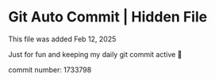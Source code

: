 # Git Auto Commit | Hidden File

This file was added Feb 12, 2025

Just for fun and keeping my daily git commit active 🤪

commit number: 1733798
